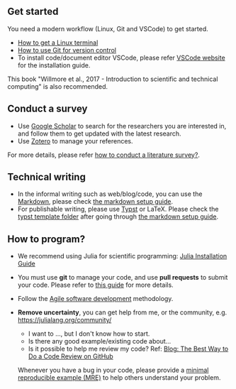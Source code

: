 ## Get started

You need a modern workflow (Linux, Git and VSCode) to get started.
- [How to get a Linux terminal](https://book.jinguo-group.science/stable/chap1/terminal/)
- [How to use Git for version control](https://book.jinguo-group.science/stable/chap1/git/)
- To install code/document editor VSCode, please refer [VSCode website](https://code.visualstudio.com/) for the installation guide.

This book "Willmore et al., 2017 - Introduction to scientific and technical computing" is also recommended.

## Conduct a survey
- Use [Google Scholar](https://scholar.google.com/) to search for the researchers you are interested in, and follow them to get updated with the latest research.
- Use [Zotero](https://www.zotero.org/) to manage your references.

For more details, please refer [how to conduct a literature survey?](conduct-survey.md).

## Technical writing

- In the informal writing such as web/blog/code, you can use the [Markdown](https://www.markdownguide.org/), please check [the markdown setup guide](markdown-vscode.md).
- For publishable writing, please use [Typst](https://typst.app/) or LaTeX. Please check the [typst template folder](typst/) after going through [the markdown setup guide](markdown-vscode.md).

## How to program?

- We recommend using Julia for scientific programming: [Julia Installation Guide](https://book.jinguo-group.science/stable/chap2/julia-setup/)
- You must use **git** to manage your code, and use **pull requests** to submit your code. Please refer to [this guide](https://book.jinguo-group.science/stable/chap1/git/) for more details.
- Follow the [Agile software development](https://en.wikipedia.org/wiki/Agile_software_development) methodology.
- **Remove uncertainty**, you can get help from me, or the community, e.g. https://julialang.org/community/
  - I want to ..., but I don't know how to start.
  - Is there any good example/existing code about...
  - Is it possible to help me review my code? Ref: [Blog: The Best Way to Do a Code Review on GitHub](https://linearb.io/blog/code-review-on-github)

  Whenever you have a bug in your code, please provide a [minimal reproducible example (MRE)](https://en.wikipedia.org/wiki/Minimal_reproducible_example) to help others understand your problem.

